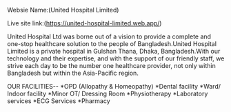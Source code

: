 
Websie Name:(United Hospital Limited)

Live site link:(https://united-hospital-limited.web.app/)

United Hospital Ltd was borne out of a vision to provide a complete and one-stop healthcare solution to the people of Bangladesh.United Hospital Limited is a private hospital in Gulshan Thana, Dhaka, Bangladesh.With our technology and their expertise, and with the support of our friendly staff, we strive each day to be the number one healthcare provider, not only within Bangladesh but within the Asia-Pacific region.

OUR FACILITIES--
*OPD (Allopathy & Homeopathy)
*Dental facility
*Ward/ Indoor facility
*Minor OT/ Dressing Room
*Physiotherapy
*Laboratory services
*ECG Services
*Pharmacy
